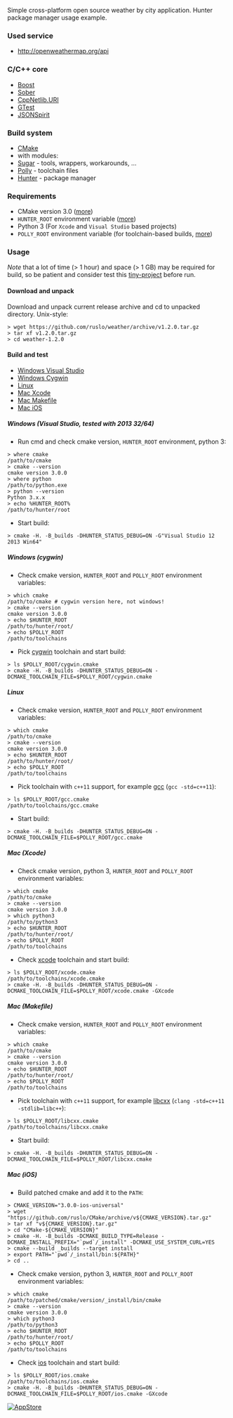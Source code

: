Simple cross-platform open source weather by city application. Hunter package manager usage example.

### Used service

* http://openweathermap.org/api

### C/C++ core

* [Boost](http://www.boost.org/)
* [Sober](http://github.com/ruslo/sober)
* [CppNetlib.URI](https://github.com/cpp-netlib/uri)
* [GTest](http://code.google.com/p/googletest/)
* [JSONSpirit](https://github.com/cierelabs/json_spirit)

### Build system

* [CMake](http://cmake.org/)
 * with modules:
  * [Sugar](https://github.com/ruslo/sugar) - tools, wrappers, workarounds, ...
  * [Polly](https://github.com/ruslo/polly) - toolchain files
  * [Hunter](https://github.com/ruslo/hunter) - package manager

### Requirements

* CMake version 3.0 ([more](https://github.com/ruslo/hunter/wiki/Requirements#cmake-30))
* `HUNTER_ROOT` environment variable ([more](https://github.com/ruslo/hunter/wiki/Requirements#hunter_root))
* Python 3 (For `Xcode` and `Visual Studio` based projects)
* `POLLY_ROOT` environment variable (for toolchain-based builds, [more](https://github.com/ruslo/hunter/wiki/Requirements#toolchains-example-polly))

### Usage

*Note* that a lot of time (> 1 hour) and space (> 1 GB) may be required for build, so be patient and
consider test this [tiny-project](https://github.com/forexample/hunter-simple) before run.

#### Download and unpack

Download and unpack current release archive and cd to unpacked directory.
Unix-style:

```
> wget https://github.com/ruslo/weather/archive/v1.2.0.tar.gz
> tar xf v1.2.0.tar.gz
> cd weather-1.2.0
```

#### Build and test

* [Windows Visual Studio](https://github.com/ruslo/weather#windows-visual-studio-tested-with-2013-3264)
* [Windows Cygwin](https://github.com/ruslo/weather#windows-cygwin)
* [Linux](https://github.com/ruslo/weather#linux)
* [Mac Xcode](https://github.com/ruslo/weather#mac-xcode)
* [Mac Makefile](https://github.com/ruslo/weather#mac-makefile)
* [Mac iOS](https://github.com/ruslo/weather#mac-ios)

##### Windows (Visual Studio, tested with 2013 32/64)

* Run cmd and check cmake version, `HUNTER_ROOT` environment, python 3:
```
> where cmake
/path/to/cmake
> cmake --version
cmake version 3.0.0
> where python
/path/to/python.exe
> python --version
Python 3.x.x
> echo %HUNTER_ROOT%
/path/to/hunter/root
```
* Start build:
```
> cmake -H. -B_builds -DHUNTER_STATUS_DEBUG=ON -G"Visual Studio 12 2013 Win64"
```

##### Windows (cygwin)

* Check cmake version, `HUNTER_ROOT` and `POLLY_ROOT` environment variables:
```
> which cmake
/path/to/cmake # cygwin version here, not windows!
> cmake --version
cmake version 3.0.0
> echo $HUNTER_ROOT
/path/to/hunter/root/
> echo $POLLY_ROOT
/path/to/toolchains
```

* Pick [cygwin](https://github.com/ruslo/polly/wiki/Toolchain-list#cygwin) toolchain and start build:
```
> ls $POLLY_ROOT/cygwin.cmake
> cmake -H. -B_builds -DHUNTER_STATUS_DEBUG=ON -DCMAKE_TOOLCHAIN_FILE=$POLLY_ROOT/cygwin.cmake
```

##### Linux

* Check cmake version, `HUNTER_ROOT` and `POLLY_ROOT` environment variables:
```
> which cmake
/path/to/cmake
> cmake --version
cmake version 3.0.0
> echo $HUNTER_ROOT
/path/to/hunter/root/
> echo $POLLY_ROOT
/path/to/toolchains
```

* Pick toolchain with `c++11` support, for example [gcc](https://github.com/ruslo/polly/wiki/Toolchain-list#gcc)
(`gcc -std=c++11`):
```
> ls $POLLY_ROOT/gcc.cmake
/path/to/toolchains/gcc.cmake
```

* Start build:
```
> cmake -H. -B_builds -DHUNTER_STATUS_DEBUG=ON -DCMAKE_TOOLCHAIN_FILE=$POLLY_ROOT/gcc.cmake
```

##### Mac (Xcode)

* Check cmake version, python 3, `HUNTER_ROOT` and `POLLY_ROOT` environment variables:
```
> which cmake
/path/to/cmake
> cmake --version
cmake version 3.0.0
> which python3
/path/to/python3
> echo $HUNTER_ROOT
/path/to/hunter/root/
> echo $POLLY_ROOT
/path/to/toolchains
```

* Check [xcode](https://github.com/ruslo/polly/wiki/Toolchain-list#xcode) toolchain and start build:
```
> ls $POLLY_ROOT/xcode.cmake
/path/to/toolchains/xcode.cmake
> cmake -H. -B_builds -DHUNTER_STATUS_DEBUG=ON -DCMAKE_TOOLCHAIN_FILE=$POLLY_ROOT/xcode.cmake -GXcode
```

##### Mac (Makefile)

* Check cmake version, `HUNTER_ROOT` and `POLLY_ROOT` environment variables:
```
> which cmake
/path/to/cmake
> cmake --version
cmake version 3.0.0
> echo $HUNTER_ROOT
/path/to/hunter/root/
> echo $POLLY_ROOT
/path/to/toolchains
```

* Pick toolchain with `c++11` support, for example [libcxx](https://github.com/ruslo/polly/wiki/Toolchain-list#libcxx)
(`clang -std=c++11 -stdlib=libc++`):
```
> ls $POLLY_ROOT/libcxx.cmake
/path/to/toolchains/libcxx.cmake
```

* Start build:
```
> cmake -H. -B_builds -DHUNTER_STATUS_DEBUG=ON -DCMAKE_TOOLCHAIN_FILE=$POLLY_ROOT/libcxx.cmake
```

##### Mac (iOS)

* Build patched cmake and add it to the `PATH`:
```
> CMAKE_VERSION="3.0.0-ios-universal"
> wget "https://github.com/ruslo/CMake/archive/v${CMAKE_VERSION}.tar.gz"
> tar xf "v${CMAKE_VERSION}.tar.gz"
> cd "CMake-${CMAKE_VERSION}"
> cmake -H. -B_builds -DCMAKE_BUILD_TYPE=Release -DCMAKE_INSTALL_PREFIX="`pwd`/_install" -DCMAKE_USE_SYSTEM_CURL=YES
> cmake --build _builds --target install
> export PATH="`pwd`/_install/bin:${PATH}"
> cd ..
```

* Check cmake version, python 3, `HUNTER_ROOT` and `POLLY_ROOT` environment variables:
```
> which cmake
/path/to/patched/cmake/version/_install/bin/cmake
> cmake --version
cmake version 3.0.0
> which python3
/path/to/python3
> echo $HUNTER_ROOT
/path/to/hunter/root/
> echo $POLLY_ROOT
/path/to/toolchains
```

* Check [ios](https://github.com/ruslo/polly/wiki/Toolchain-list#ios) toolchain and start build:
```
> ls $POLLY_ROOT/ios.cmake
/path/to/toolchains/ios.cmake
> cmake -H. -B_builds -DHUNTER_STATUS_DEBUG=ON -DCMAKE_TOOLCHAIN_FILE=$POLLY_ROOT/ios.cmake -GXcode
```

[![AppStore][appstore_logo]][weather_link]

[appstore_logo]: https://linkmaker.itunes.apple.com/htmlResources/assets/en_us//images/web/linkmaker/badge_appstore-lrg.svg
[weather_link]: https://itunes.apple.com/us/app/weather-with-hunter/id885350236?mt=8&uo=4
